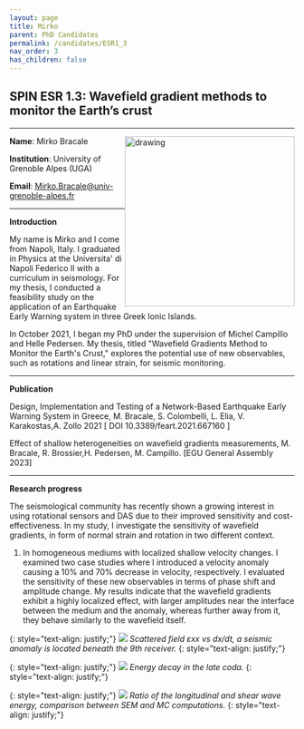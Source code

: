 ```yaml
---
layout: page
title: Mirko
parent: PhD Candidates
permalink: /candidates/ESR1_3
nav_order: 3
has_children: false
---
```


## SPIN ESR 1.3: Wavefield gradient methods to monitor the Earth’s crust
----

__Name__: Mirko Bracale           <img src="/candidates/files/esr1_3_1.jpg" alt="drawing" width="300" style="float:right"/>

__Institution__: University of Grenoble Alpes (UGA)

__Email__: Mirko.Bracale@univ-grenoble-alpes.fr

---
__Introduction__

My name is Mirko and I come from Napoli, Italy. I graduated in Physics at the Universita' di Napoli Federico II with a curriculum in seismology. For my thesis, I conducted a feasibility study on the application of an Earthquake Early Warning system in three Greek Ionic Islands.

In October 2021, I began my PhD under the supervision of Michel Campillo and Helle Pedersen. My thesis, titled "Wavefield Gradients Method to Monitor the Earth's Crust," explores the potential use of new observables, such as rotations and linear strain, for seismic monitoring.

---
__Publication__

Design, Implementation and Testing of a Network-Based Earthquake Early Warning System in Greece, M. Bracale, S. Colombelli, L. Elia, V. Karakostas,A. Zollo 2021 [ DOI 10.3389/feart.2021.667160 ]

Effect of shallow heterogeneities on wavefield gradients measurements, M. Bracale, R. Brossier,H. Pedersen, M. Campillo. [EGU General Assembly 2023]


---
__Research progress__

The seismological community has recently shown a growing interest in using rotational sensors and DAS due to their improved sensitivity and cost-effectiveness. In my study, I investigate the sensitivity of wavefield gradients, in form of normal strain and rotation in two different context.

1. In homogeneous mediums with localized shallow velocity changes. I examined two case studies where I introduced a velocity anomaly causing a 10% and 70% decrease in velocity, respectively. I evaluated the sensitivity of these new observables in terms of phase shift and amplitude change. My results indicate that the wavefield gradients exhibit a highly localized effect, with larger amplitudes near the interface between the medium and the anomaly, whereas further away from it, they behave similarly to the wavefield itself.

{: style="text-align: justify;"}
![](/candidates/files/esr1_3_2.png)
<span>*Scattered field εxx vs dx/dt, a seismic anomaly is located beneath the 9th receiver.*</span>
{: style="text-align: justify;"}

{: style="text-align: justify;"}
![](/candidates/files/esr1_3_3.png)
<span>*Energy decay in the late coda.*</span>
{: style="text-align: justify;"}

{: style="text-align: justify;"}
![](/candidates/files/esr1_3_4.png)
<span>*Ratio of the longitudinal and shear wave energy, comparison between SEM and MC computations.*</span>
{: style="text-align: justify;"}


